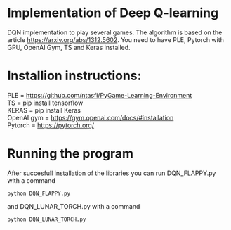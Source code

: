 # Implementation of Deep Q-learning
DQN implementation to play several games. The algorithm is based on the article https://arxiv.org/abs/1312.5602. You need to have PLE, Pytorch with GPU, OpenAI Gym, TS and Keras installed.

# Installion instructions:  
PLE = https://github.com/ntasfi/PyGame-Learning-Environment  
TS = pip install tensorflow  
KERAS = pip install Keras  
OpenAI gym = https://gym.openai.com/docs/#installation  
Pytorch = https://pytorch.org/  
# Running the program
After succesfull installation of the libraries you can run DQN_FLAPPY.py with a command   
```
python DQN_FLAPPY.py
```
and DQN_LUNAR_TORCH.py with a command
```
python DQN_LUNAR_TORCH.py
```
